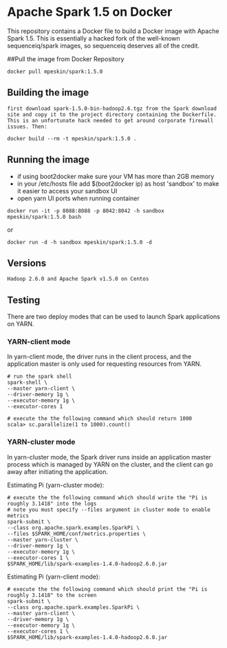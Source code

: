 Apache Spark 1.5 on Docker
==========

This repository contains a Docker file to build a Docker image with Apache Spark 1.5. This is essentially a hacked fork of the well-known sequenceiq/spark images, so sequenceiq deserves all of the credit.

##Pull the image from Docker Repository
```
docker pull mpeskin/spark:1.5.0
```

## Building the image
```
first download spark-1.5.0-bin-hadoop2.6.tgz from the Spark download site and copy it to the project directory containing the Dockerfile. This is an unfortunate hack needed to get around corporate firewall issues. Then:

docker build --rm -t mpeskin/spark:1.5.0 .
```

## Running the image

* if using boot2docker make sure your VM has more than 2GB memory
* in your /etc/hosts file add $(boot2docker ip) as host 'sandbox' to make it easier to access your sandbox UI
* open yarn UI ports when running container
```
docker run -it -p 8088:8088 -p 8042:8042 -h sandbox mpeskin/spark:1.5.0 bash
```
or
```
docker run -d -h sandbox mpeskin/spark:1.5.0 -d
```

## Versions
```
Hadoop 2.6.0 and Apache Spark v1.5.0 on Centos 
```

## Testing

There are two deploy modes that can be used to launch Spark applications on YARN.

### YARN-client mode

In yarn-client mode, the driver runs in the client process, and the application master is only used for requesting resources from YARN.

```
# run the spark shell
spark-shell \
--master yarn-client \
--driver-memory 1g \
--executor-memory 1g \
--executor-cores 1

# execute the the following command which should return 1000
scala> sc.parallelize(1 to 1000).count()
```
### YARN-cluster mode

In yarn-cluster mode, the Spark driver runs inside an application master process which is managed by YARN on the cluster, and the client can go away after initiating the application.

Estimating Pi (yarn-cluster mode):

```
# execute the the following command which should write the "Pi is roughly 3.1418" into the logs
# note you must specify --files argument in cluster mode to enable metrics
spark-submit \
--class org.apache.spark.examples.SparkPi \
--files $SPARK_HOME/conf/metrics.properties \
--master yarn-cluster \
--driver-memory 1g \
--executor-memory 1g \
--executor-cores 1 \
$SPARK_HOME/lib/spark-examples-1.4.0-hadoop2.6.0.jar
```

Estimating Pi (yarn-client mode):

```
# execute the the following command which should print the "Pi is roughly 3.1418" to the screen
spark-submit \
--class org.apache.spark.examples.SparkPi \
--master yarn-client \
--driver-memory 1g \
--executor-memory 1g \
--executor-cores 1 \
$SPARK_HOME/lib/spark-examples-1.4.0-hadoop2.6.0.jar
```
